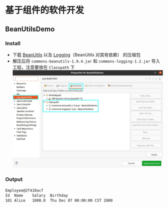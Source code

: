 # 基于组件的软件开发

## BeanUtilsDemo

### Install

- 下载 [BeanUtils](https://commons.apache.org/proper/commons-beanutils/download_beanutils.cgi) 以及 [Logging](https://commons.apache.org/proper/commons-logging/download_logging.cgi)（BeanUtils 对其有依赖） 的压缩包
- 解压后将 `commons-beanutils-1.9.4.jar` 和 `commons-logging-1.2.jar` 导入工程，注意要放在 `Classpath` 下<br>
![Add to classpath](img/add-jar.jpg)

### Output

```
Employee@2f410acf
Id	Name	Salary	Birthday
101	Alice	1000.0	Thu Dec 07 00:00:00 CST 2000
```